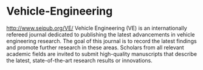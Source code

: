 Vehicle-Engineering
===================

http://www.seipub.org/VE/
Vehicle Engineering (VE) is an internationally refereed journal dedicated to publishing the latest advancements in vehicle engineering research. The goal of this journal is to record the latest findings and promote further research in these areas. Scholars from all relevant academic fields are invited to submit high-quality manuscripts that describe the latest, state-of-the-art research results or innovations.
